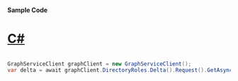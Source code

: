 #### Sample Code
# [C#](#tab/Csharp)

```C#

GraphServiceClient graphClient = new GraphServiceClient();
var delta = await graphClient.DirectoryRoles.Delta().Request().GetAsync();

```